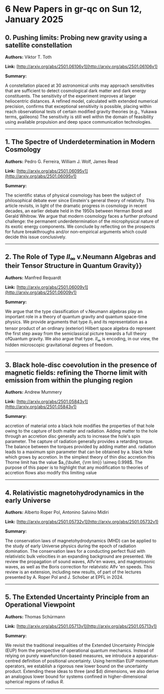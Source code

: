 # 6 New Papers in gr-qc on Sun 12, January 2025

## 0. Pushing limits: Probing new gravity using a satellite constellation

**Authors:** Viktor T. Toth

**Link:** [http://arxiv.org/abs/2501.06106v1](http://arxiv.org/abs/2501.06106v1)

**Summary:**

A constellation placed at 30 astronomical units may approach sensitivities that are sufficient to detect cosmological dark matter and dark energy constituents. The sensitivity of the experiment improves at larger heliocentric distances. A refined model, calculated with extended numerical precision, confirms that exceptional sensitivity is possible, placing within reach observational tests of certain modified gravity theories (e.g., Yukawa terms, galileons) The sensitivity is still well within the domain of feasibility using available propulsion and deep space communication technologies.

---

## 1. The Spectre of Underdetermination in Modern Cosmology

**Authors:** Pedro G. Ferreira, William J. Wolf, James Read

**Link:** [http://arxiv.org/abs/2501.06095v1](http://arxiv.org/abs/2501.06095v1)

**Summary:**

The scientific status of physical cosmology has been the subject of philosophical debate ever since Einstein's general theory of relativity. This article revisits, in light of the dramatic progress in cosmology in recent decades, an earlier debate held in the 1950s between Herman Bondi and Gerald Whitrow. We argue that modern cosmology faces a further profound challenge: the permanent underdetermination of the microphysical nature of its exotic energy components. We conclude by reflecting on the prospects for future breakthroughs and/or non-empirical arguments which could decide this issue conclusively.

---

## 2. The Role of Type $II_{\infty}$ v.Neumann Algebras and their Tensor   Structure in Quantum Gravity}}

**Authors:** Manfred Requardt

**Link:** [http://arxiv.org/abs/2501.06009v1](http://arxiv.org/abs/2501.06009v1)

**Summary:**

We argue that the type classification of v.Neumann algebras play an important role in a theory of quantum gravity and quantum space-time physics. We provide arguments that type $II_1$ and its representation as a tensor product of an ordinary (exterior) Hilbert space algebra do represent the first step away from the semiclassical picture towards a full theory ofQuantum gravity. We also argue that type. $II_{\infty}$ is encoding, in our view, the hidden microscopic gravitational degrees of freedom.

---

## 3. Black hole-disc coevolution in the presence of magnetic fields: refining   the Thorne limit with emission from within the plunging region

**Authors:** Andrew Mummery

**Link:** [http://arxiv.org/abs/2501.05843v1](http://arxiv.org/abs/2501.05843v1)

**Summary:**

 accretion of material onto a black hole modifies the properties of that hole owing to the capture of both matter and radiation. Adding matter to the hole through an accretion disc generally acts to increase the hole's spin parameter. The capture of radiation generally provides a retarding torque. The balance between the torques provided by adding matter and. radiation leads to a maximum spin parameter that can be obtained by a. black hole which grows by accretion. In the simplest theory of thin disc accretion this Thorne limit has the value $a_{\bullet, {\rm lim}} \simeq 0.998$. The purpose of this paper is to highlight that any modification to theories of accretion flows also modify this limiting value

---

## 4. Relativistic magnetohydrodynamics in the early Universe

**Authors:** Alberto Roper Pol, Antonino Salvino Midiri

**Link:** [http://arxiv.org/abs/2501.05732v1](http://arxiv.org/abs/2501.05732v1)

**Summary:**

The conservation laws of magnetohydrodynamics (MHD) can be applied to the study of early Universe physics during the epoch of radiation domination. The conservation laws for a conducting perfect fluid with relativistic bulk velocities in an expanding background are presented. We review the propagation of sound waves, Alfv\'en waves, and magnetosonic waves, as well as the Boris correction for relatvistic Alfv \'en speeds. This review is an extension, including new results, of part of the lectures presented by A. Roper Pol and J. Schober at EPFL in 2024.

---

## 5. The Extended Uncertainty Principle from an Operational Viewpoint

**Authors:** Thomas Schürmann

**Link:** [http://arxiv.org/abs/2501.05713v1](http://arxiv.org/abs/2501.05713v1)

**Summary:**

We revisit the traditional inequalities of the Extended Uncertainty Principle (EUP) from the perspective of operational quantum mechanics. Instead of relying on purely wavefunction-based measures, we introduce a apparatus-centred definition of positional uncertainty. Using hermitian EUP momentum operators, we establish a rigorous new lower bound on the uncertainty product. Extending these ideas to three (and $d) dimensions, we also derive an analogous lower bound for systems confined in higher-dimensional spherical regions of radius $R$.

---

